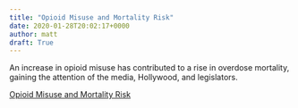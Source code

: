 ```yaml
---
title: "Opioid Misuse and Mortality Risk"
date: 2020-01-28T20:02:17+0000
author: matt
draft: True
---
```

An increase in opioid misuse has contributed to a rise in overdose mortality, gaining the attention of the media, Hollywood, and legislators.
 

[ Opioid Misuse and Mortality Risk ]( https://rgare.com/docs/default-source/-/opioid-misuse-and-mortality-risk-whitepaper-.pdf?sfvrsn=7dab98cf_0 )
